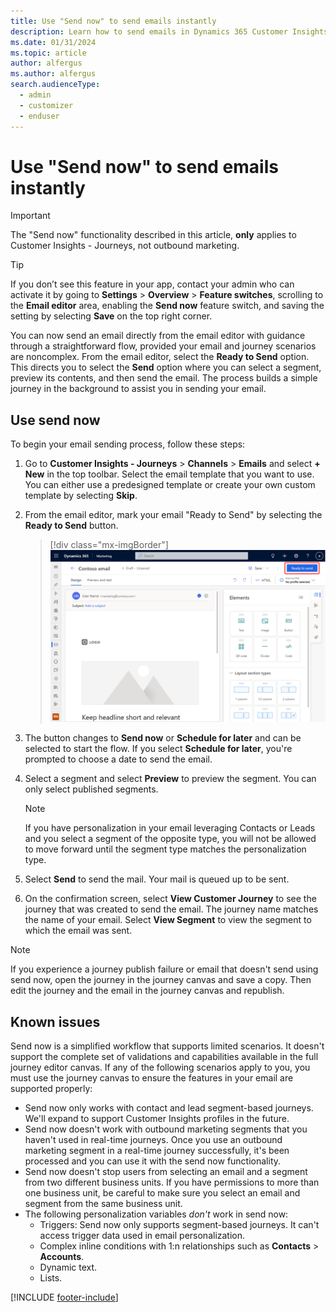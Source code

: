 ```yaml
---
title: Use "Send now" to send emails instantly
description: Learn how to send emails in Dynamics 365 Customer Insights - Journeys without building a journey.
ms.date: 01/31/2024
ms.topic: article
author: alfergus
ms.author: alfergus
search.audienceType: 
  - admin
  - customizer
  - enduser
---
```


# Use "Send now" to send emails instantly

> [!IMPORTANT]
> The "Send now" functionality described in this article, **only** applies to Customer Insights - Journeys, not outbound marketing.

> [!TIP]
> If you don’t see this feature in your app, contact your admin who can activate it by going to **Settings** > **Overview** > **Feature switches**, scrolling to the **Email editor** area, enabling the **Send now** feature switch, and saving the setting by selecting **Save** on the top right corner.

You can now send an email directly from the email editor with guidance through a straightforward flow, provided your email and journey scenarios are noncomplex. From the email editor, select the **Ready to Send** option. This directs you to select the **Send** option where you can select a segment, preview its contents, and then send the email. The process builds a simple journey in the background to assist you in sending your email.

## Use send now

To begin your email sending process, follow these steps:

1. Go to **Customer Insights - Journeys** > **Channels** > **Emails** and select **+ New** in the top toolbar. Select the email template that you want to use. You can either use a predesigned template or create your own custom template by selecting **Skip**.
1. From the email editor, mark your email "Ready to Send" by selecting the **Ready to Send** button.

    > [!div class="mx-imgBorder"]
    > ![Ready to send screenshot.](media/email-without-journey-ready.png "Ready to send screenshot")

1. The button changes to **Send now** or **Schedule for later** and can be selected to start the flow. If you select **Schedule for later**, you're prompted to choose a date to send the email.
1. Select a segment and select **Preview** to preview the segment. You can only select published segments.
    > [!NOTE]
    > If you have personalization in your email leveraging Contacts or Leads and you select a segment of the opposite type, you will not be allowed to move forward until the segment type matches the personalization type.
1. Select **Send** to send the mail. Your mail is queued up to be sent.
1. On the confirmation screen, select **View Customer Journey** to see the journey that was created to send the email. The journey name matches the name of your email. Select **View Segment** to view the segment to which the email was sent.

> [!NOTE]
> If you experience a journey publish failure or email that doesn't send using send now, open the journey in the journey canvas and save a copy. Then edit the journey and the email in the journey canvas and republish.

## Known issues

Send now is a simplified workflow that supports limited scenarios. It doesn't support the complete set of validations and capabilities available in the full journey editor canvas. If any of the following scenarios apply to you, you must use the journey canvas to ensure the features in your email are supported properly:

- Send now only works with contact and lead segment-based journeys. We'll expand to support Customer Insights profiles in the future.
- Send now doesn't work with outbound marketing segments that you haven't used in real-time journeys. Once you use an outbound marketing segment in a real-time journey successfully, it's been processed and you can use it with the send now functionality.
- Send now doesn't stop users from selecting an email and a segment from two different business units. If you have permissions to more than one business unit, be careful to make sure you select an email and segment from the same business unit.
- The following personalization variables *don't* work in send now:
    - Triggers: Send now only supports segment-based journeys. It can't access trigger data used in email personalization.
    - Complex inline conditions with 1:n relationships such as **Contacts** > **Accounts**.
    - Dynamic text.
    - Lists.

[!INCLUDE [footer-include](./includes/footer-banner.md)]
